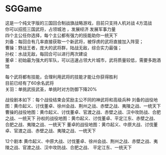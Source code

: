 # SGGame

这是一个纯文字版的三国回合制战旗战略游戏，目前只支持人机对战 4方混战<br>
你可以招揽三国武将，占领城池 ，发展经济 发展军事力量<br>
四个主公任你选择，每个主公都有强力的技能助你一统天下<br>
刘备：每回合有几率直接获取一个新武将，被俘虏的武将直接加入阵营；<br>
曹操：野战王者，庞大的武将群，陆战无敌，综合实力最强；<br>
孙权：水战无敌，每回合可以进行两次建设<br>
董卓：初始最为强大的军队，可以迅速占领大片城市，武将质量较低，需要多跑酒馆<br>


每个武将都有技能，合理利用武将的技能才能让你获得胜利<br>
目前已经有了60余名武将<br>
关羽：单挑武技武圣，单挑时对方防御下降20%<br>

战役剧本如下：每个战役结束会奖励主公不同的神武将和高级兵种
刘备的战役地图：黄巾起义、讨伐董卓、徐州会战、荆州之战、赤壁之战、夷陵之战、一统天下
曹操的战役地图：黄巾起义、讨伐董卓、官渡之战、赤壁之战、汉中攻防战、合肥之战、一统天下
孙权的战役地图：黄巾起义、讨伐董卓、平定江东、赤壁之战、合肥之战、夷陵之战、一统天下
董卓的战役地图：黄巾起义、中原大战、讨伐董卓、官渡之战、赤壁之战、夷陵之战、一统天下

12个剧本
黄巾起义、中原大战、讨伐董卓、徐州会战、荆州之战、赤壁之战、夷陵之战、官渡之战、汉中攻防战、合肥之战、
平定江东、一统天下
